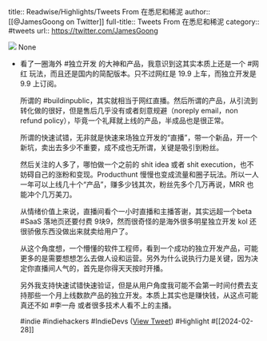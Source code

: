 title:: Readwise/Highlights/Tweets From 在悉尼和稀泥
author:: [[@JamesGoong on Twitter]]
full-title:: Tweets From 在悉尼和稀泥
category:: #tweets
url:: https://twitter.com/JamesGoong

![](https://pbs.twimg.com/profile_images/1708132603872874496/Z-Bau7vu.jpg)
None
- 看了一圈海外 #独立开发 的大神和产品，我意识到这其实本质上还是一个 #网红 玩法，而且还是国内的简配版本。只不过网红是 19.9 上车，而独立开发是 9.9 上订阅。
  
  所谓的 #buildinpublic，其实就相当于网红直播。然后所谓的产品，从引流到转化做的很好，但是售后几乎没有或者刻意规避（noreply email，non refund policy），毕竟一个礼拜就上线的产品，半成品也是很正常。
  
  所谓的快速试错，无非就是快速来场独立开发的“直播”，带一个新品，开一个新坑，卖出去多少不重要，成不成也无所谓，关键是吸引到粉丝。
  
  然后关注的人多了，哪怕做一个之前的 shit idea 或者 shit execution，也不妨碍自己的涨粉和变现。Producthunt 慢慢也变成流量和圈子玩法。所以一人一年可以上线几十个“产品”，赚多少钱其次，粉丝先多个几万再说，MRR 也能冲个几万美刀。
  
  从情绪价值上来说，直播间看个一小时直播和主播答谢，其实远超一个beta #SaaS 落地页还要付费 9块9，然而很奇怪的是海外很多明星独立开发 kol 还很骄傲东西没做出来就卖给用户了。
  
  从这个角度想，一个懵懂的软件工程师，看到一个成功的独立开发产品，可能更多的是需要想想怎么去做人设和运营。另外为什么说执行力是关键，因为决定你直播间人气的，首先是你得天天按时开播。
  
  另外我支持快速试错快速验证，但是从用户角度我可能不会第一时间付费去支持那些一个月上线数款产品的独立开发。本质上其实也是赚快钱，从这点可能真还不如 #李一舟 或者很多技术人看不上的主播。
  
  #indie #indiehackers #IndieDevs ([View Tweet](https://twitter.com/JamesGoong/status/1762681602227032390)) #Highlight #[[2024-02-28]]